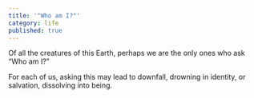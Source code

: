 ```yaml
---
title: '"Who am I?"'
category: life
published: true
---
```


Of all the creatures
of this Earth,
perhaps we are
the only ones
who ask
“Who am I?”

For each of us,
asking this
may lead to downfall,
drowning in identity,
or salvation,
dissolving into being.
